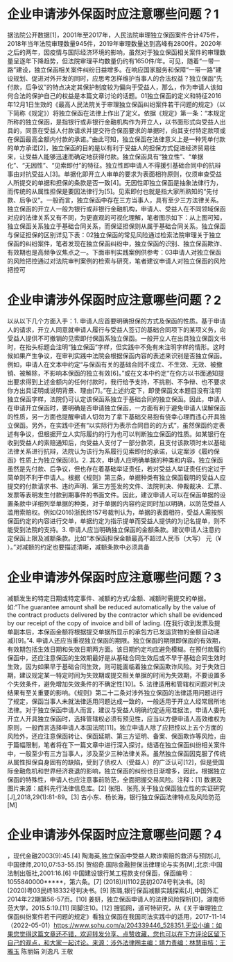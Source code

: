 # 企业申请涉外保函时应注意哪些问题？1

据法院公开数据[1]，2001年至2017年，人民法院审理独立保函案件合计475件，2018年当年法院审理数量945件，2019年审理数量达到高峰有2800件。2020年之后的两年，因疫情与国际经济环境的影响，虽然对于独立保函相关案件的审理数量呈逐年下降趋势，但法院审理平均数量仍约有1650件/年。可见，随着“一带一路”建设，独立保函相关案件纠纷日益增多。在响应国家服务和保障“一带一路”建设规划、促进对外开发的同时，应思考怎样维护当事人的合法权益？独立保函“先付款，后争议”的特点决定其保护制度较为偏向于受益人，那么，作为申请人该如何合法的保护自己的权益是本篇文章讨论的话题。01独立保函的定义和特征2016年12月1日生效的《最高人民法院关于审理独立保函纠纷案件若干问题的规定》（以下简称《规定》）将独立保函在法律上作出了定义。依据《规定》第一条：“本规定所称的独立保函，是指银行或非银行金融机构作为开立人，以书面形式向受益人出具的，同意在受益人付款请求并提交符合保函要求的单据时，向其支付特定款项或在保函最高金额内付款的承诺。”由此可知，独立保函在法律意义上是一种凭单付款的单方承诺[2]，独立保函的目的是以有利于受益人的担保方式促进经济贸易往来，让受益人能够迅速而确定地获得付款。独立保函具有“独立性”、“单据化”、“无因性”、“见索即付”的特征。独立性即申请人不得援引基础合同中的抗辩事由对抗受益人[3]。单据化即开立人审单的要求为表面相符原则，仅须审查受益人所提交的单据和担保的条款是否一致[4]。无因性即独立保函是抽象法律行为，而传统的从属性担保是要因法律行为[5]。见索即付也就是指大家所熟知的“先付款、后争议”。一般而言，独立保函中存在三方当事人，具有至少三方法律关系。独立保函的开立人一般为银行或非银行金融机构，申请人、受益人在不同领域保函对应的法律关系又有不同，为更直观的可视化理解，笔者图示如下：从上图可知，独立保函关系独立于基础合同关系，而保证担保则从属于基础合同关系。独立保函与保证担保的区别详见下表：02独立保函的常见风险通过检索法院审理关于独立保函的纠纷案件，笔者发现在独立保函纠纷中，独立保函的识别、独立保函欺诈、有效期也是高频争议焦点之一。下面审判实践案例供参考：03申请人对独立保函的风险把控通过对法院审判案例的检索与研究，笔者建议申请人对独立保函的风险把控可

# 企业申请涉外保函时应注意哪些问题？2

以从以下几个方面入手：1. 申请人应首要明确担保的方式及保函的性质。基于申请人的请求，开立人同意就申请人履行与受益人签订的基础合同项下的某项义务，向受益人提供不可撤销的见索即付保函系独立保函。一般开立人在出具独立保函文书时，在抬头标题会注明“独立保函”字样，但实践中不免有未注明字样的情形。这时候如果产生争议，在审判实践中法院会根据保函内容的表述来识别是否独立保函。例如，申请人在文本中约定“与保函有关的基础合同不成立、不生效、无效、被撤销、被解除，不影响本保函的独立有效[6]。”或在文本中约定“在你方以书面通知提出要求得到上述金额内的任何付款时，我行给予支持，不挑剔、不争辩、也不要求你方出具证明或说明背景、理由[7]。”在上述约定下，即使保函文本题目没有注明独立保函字样，法院仍可认定该保函系独立于基础合同的独立保函。因此，申请人在申请开立保函时，要明确是否申请独立保函，一方面有利于避免申请人误解保函的性质，另一方面也提醒申请人切勿为了拿下基础交易抱有侥幸心理而违心开具独立保函。另外，在实践中还有“以实际行为表示合同目的的方式”，虽然保函约定表述有争议，但根据开立人实际履约的行为也可以判断独立保函的性质。如某银行在收到受益人的索赔通知后，向受益人支付了一部分款项，且支付该款项时未以基础法律关系进行抗辩，法院认为该行为系履行见索即付的承诺，认定案涉《履约保函》性质上为独立保函[8]。2. 其次，申请人应明确单据的种类和内容。独立保函虽然是先付款、后争议，但也存在着基础举证责任，若对受益人举证责任约定过于简单则不利于申请人。根据《规则》第三条，单据种类有独立保函载明的受益人应提交的付款请求书、违约声明、第三方签发的文件、法院判决、仲裁裁决、汇票、发票等表明发生付款到期事件的书面文件。因此，建议申请人可以在保函单据的设置条款中详细列举单据的种类，对于单据的内容约定同时加以明确，以防范受益人滥用索赔权。例如(2016)浙民终157号裁判认为，单据的表面相符，受益人需按照保函约定的内容进行交单，单据约定为指示提单而受益人提供的为记名提单，则不能受到法院的支持。3. 申请人应当明确独立保函的金额条款。建议申请人注意约定保函上限及减额条款。比如“本保函担保金额最高不超过人民币（大写）           元（¥            ）。”对减额的约定也要描述清晰，减额条款中必须具备

# 企业申请涉外保函时应注意哪些问题？3

减额发生的特定日期或特定事件、减额的方式/金额、减额时需提交的单据。如:“The guarantee amount shall be reduced automatically by the value of the contract products delivered by the contractor which shall be evidenced by our receipt of the copy of invoice and bill of lading. (在我行收到发票及提单副本后，本保函金额将根据提交单据所显示的承包方已发运货物的金额自动递减)[9]。”4. 申请人还应当重视独立保函的期限。独立保函的期限即保函的有效期，有效期包括生效日期和失效日期两方面。该日期约定均应避免模糊。在预付款履约保函中，还应注意保函的生效期最好是从基础合同生效后或不早于基础合同生效时生效，因为如果早于基础合同生效，则可能面临着独立保函欺诈风险。对于失效日期，建议规定某一特定时间为失效期或提交相关单据的时间为失效期，不要设置多个失效条件，避免增加失效条件的不确定性[10]。5. 法律适用和管辖权问题对判决结果有至关重要的影响。《规则》第二十二条对涉外独立保函的法律适用问题进行了规定，保函当事人未就法律适用问题达成一致的，一般适用于开立人经常居所地法律。对于独立保函申请人而言，建议与受益人明确约定适用准据法，申请人委托开立人开具独立保函时，选择管辖权必须有预见性，应当以方便申请人高效维权为原则，一般而言选择申请人本国法院[11]。独立申请人除了应把控以上五个方面的风险外，还应注意保函转让、保函延期、第三方证明、备案、保函欺诈等风险，由于篇幅限制，笔者将在下一篇文章中进行深入探讨。结语在独立保函纠纷相关案件中，一般至少有三方当事人，涉及至少三种法律关系。虽然独立保函因克服了传统从属性担保自身固有的缺陷，受到了债权人（受益人）的广泛认可[12]，但是受国际金融危机和世界经济衰退的影响，独立保函的纠纷也日渐增多，因此，根据独立保函的特殊性，申请人也应注意事前防范，全面把握交易风险。注释：[1] 数据及图片来源：威科先行法律信息库。[2] 张阳、张亮,关于独立保函独立性的实证研究[J],2018,29(1):81-89。[3] 古小东、杨长海，银行独立保函法律特点及风险防范[M]

# 企业申请涉外保函时应注意哪些问题？4

，现代金融2003(9):45.[4] 陶海英,独立保函中受益人欺诈索赔的救济与预防[J],中国律师,2010,07:53-55.[5] 贺绍奇.国际金融担保法律理论与实务[M],北京:中国法制出版社,2001:16.[6] 中国建设银行某工程款支付保函，保函编号：1055840000*****，第六条。[7] (2018)川1102民初2074号判决书。[8] (2020)粤03民终18332号判决书。[9] 陈璐,银行保函减额实践探索[J],中国外汇2014年22期第56-57页。[10] 姜妍，独立保函申请人的法律风险探析[D]，湖南师范大学，2015.5:19.[11] 同脚注10。[12] 搜狐网，道可特研究，从《关于审理独立保函纠纷案件若干问题的规定》看独立保函在我国司法实践中的适用，2017-11-14（2022-05-01）https://www.sohu.com/a/204339446_528351.无讼小编：如果您觉得这篇文章还不错，欢迎转发分享、点赞收藏，您也可以在下方评论区留下自己的观点，和大家一起讨论。来源：涉外法律圈主编：靖力责编：林慧审核：王雅玉 陈丽娟 刘逸凡 王敬

